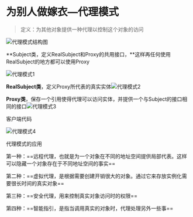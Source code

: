 # 为别人做嫁衣—代理模式

> 定义：为其他对象提供一种代理以控制这个对象的访问



![代理模式结构图](picture/第七章/代理模式结构图.png)

**Subject类，定义RealSubject和Proxy的共用接口，**这样再任何使用RealSubject的地方都可以使用Proxy

![代理模式1](picture/第七章/代理模式1.png)

**RealSubject类**，定义Proxy所代表的真实实体![代理模式2](picture/第七章/代理模式2.png)

**Proxy类**，保存一个引用使得代理可以访问实体，并提供一个与Subject的接口相同的接口![代理模式3](picture/第七章/代理模式3.png)

客户端代码

![代理模式4](picture/第七章/代理模式4.png)



代理模式的应用

第一种：==远程代理，也就是为一个对象在不同的地址空间提供局部代表。这样可以隐藏一个对象存在于不同地址空间的事实==

第二种：==虚拟代理，是根据需要创建开销很大的对象。通过它来存放实例化需要很长时间的真实对象==

第三种：==安全代理，用来控制真实对象访问时的权限==

第四种：==智能指引，是指当调用真实的对象时，代理处理另外一些事==


